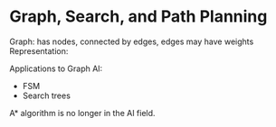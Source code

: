 # Graph, Search, and Path Planning

Graph: has nodes, connected by edges, edges may have weights
Representation:

Applications to Graph AI:
- FSM
- Search trees

A* algorithm is no longer in the AI field.
